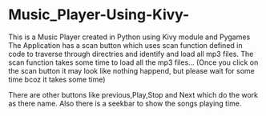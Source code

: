 # Music_Player-Using-Kivy-
This is a Music Player created in Python using Kivy module and Pygames
The Application has a scan button which uses scan function defined in code to traverse through directries and identify and load all mp3 files.
The scan function takes some time to load all the mp3 files...
(Once you click on the scan button it may look like nothing happend, but please wait for some time bcoz it takes some time) 

There are other buttons like previous,Play,Stop and Next which do the work as there name.
Also there is a seekbar to show the songs playing time.
